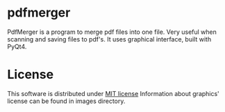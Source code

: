 # pdfmerger
PdfMerger is a program to merge pdf files into one file. Very useful when scanning and saving files to pdf's.
It uses graphical interface, built with PyQt4.

# License

This software is distributed under [MIT license](https://opensource.org/licenses/mit-license.php)
Information about graphics' license can be found in images directory.
